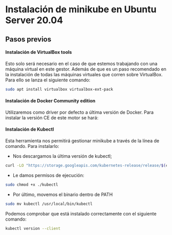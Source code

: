 #  Instalación de minikube en Ubuntu Server 20.04

## Pasos previos
#### Instalación de VirtualBox tools
Esto solo será necesario en el caso de que estemos trabajando con una máquina virtual en este gestor. Además de que es un paso recomendado en la instalación de todas las máquinas virtuales que corren sobre VirtualBox. Para ello se lanza el siguiente comando:
```bash
sudo apt install virtualbox virtualbox-ext-pack
``` 
#### Instalación de Docker Community edition 
Utilizaremos como driver por defecto a última versión de Docker. Para instalar la versión CE de este motor se hará:



#### Instalación de Kubectl
Esta herramienta nos permitirá gestionar minikube a través de la línea de comando. Para instalarlo:
- Nos descargamos la última versión de kubectl;

```bash
curl -LO "https://storage.googleapis.com/kubernetes-release/release/$(curl -s https://storage.googleapis.com/kubernetes-release/release/stable.txt)/bin/linux/amd64/kubectl"
```
- Le damos permisos de ejecución:

```bash
sudo chmod +x ./kubectl
```
- Por último, movemos el binario dentro de PATH

```bash
sudo mv kubectl /usr/local/bin/kubectl
```

Podemos comprobar que está instalado correctamente con el siguiente comando:

```bash
kubectl version --client
```

